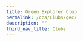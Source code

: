 ```yaml
---
title: Green Explorer Club
permalink: /cca/Clubs/gec/
description: ""
third_nav_title: Clubs
---
```


